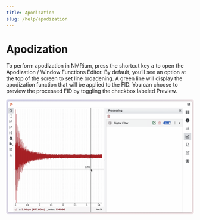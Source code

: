 ```yaml
---
title: Apodization
slug: /help/apodization
---
```


# Apodization

To perform apodization in NMRium, press the shortcut key <kbd>a</kbd> to open the Apodization / Window Functions Editor. By default, you’ll see an option at the top of the screen to set line broadening. A green line will display the apodization function that will be applied to the FID. You can choose to preview the processed FID by toggling the checkbox labeled Preview.

![](./apodization.gif)
